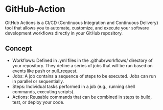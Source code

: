 # GitHub-Action
GitHub Actions is a CI/CD (Continuous Integration and Continuous Delivery) tool that allows you to automate, customize, and execute your software development workflows directly in your GitHub repository. 

## Concept ##

- Workflows: Defined in .yml files in the .github/workflows/ directory of your repository. They define a series of jobs that will be run based on events like push or pull_request.
- Jobs: A job contains a sequence of steps to be executed. Jobs can run in parallel or sequentially.
- Steps: Individual tasks performed in a job (e.g., running shell commands, executing scripts).
- Actions: Reusable commands that can be combined in steps to build, test, or deploy your code.

